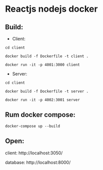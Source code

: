 
<!-- link: https://www.section.io/engineering-education/build-and-dockerize-a-full-stack-react-app-with-nodejs-and-nginx/ -->

# Reactjs nodejs docker

## Build:
- Client:

`cd client`

`docker build -f Dockerfile -t client .`

`docker run -it -p 4001:3000 client`

- Server:

`cd client`

`docker build -f Dockerfile -t server .`

`docker run -it -p 4002:3001 server`

## Rum docker compose:

`docker-compose up --build`


## Open:

client: http://localhost:3050/

database: http://localhost:8000/

